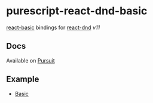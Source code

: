 # purescript-react-dnd-basic

[react-basic](https://github.com/lumihq/purescript-react-basic) bindings for [react-dnd](https://react-dnd.github.io/react-dnd/) _*v11*_

## Docs

Available on [Pursuit](https://pursuit.purescript.org/packages/purescript-react-dnd-basic)

## Example

- [Basic](examples/basic/src/Basic.purs)
